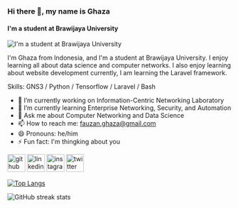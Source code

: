 ### Hi there 👋, my name is Ghaza
####  I'm a student at Brawijaya University
![ I'm a student at Brawijaya University](https://media.licdn.com/dms/image/D5616AQEqCqxiMRTk4w/profile-displaybackgroundimage-shrink_350_1400/0/1704939176473?e=1720051200&v=beta&t=-nkw98vtZbcRb-jQBcxn4zJi4UWMMDPrdUOFFKrEjs8)


I'm Ghaza from Indonesia, and I'm a student at Brawijaya University. I enjoy learning all about data science and computer networks. I also enjoy learning about website development currently, I am learning the Laravel framework.

Skills: GNS3 / Python / Tensorflow / Laravel / Bash

- 🔭 I’m currently working on Information-Centric Networking Laboratory 
- 🌱 I’m currently learning Enterprise Networking, Security, and Automation 
- 💬 Ask me about Computer Networking and Data Science 
- 📫 How to reach me: fauzan.ghaza@gmail.com 
- 😄 Pronouns: he/him 
- ⚡ Fun fact: I'm thingking about you 


[<img src='https://cdn.jsdelivr.net/npm/simple-icons@3.0.1/icons/github.svg' alt='github' height='40'>](https://github.com/ghazafm)  [<img src='https://cdn.jsdelivr.net/npm/simple-icons@3.0.1/icons/linkedin.svg' alt='linkedin' height='40'>](https://www.linkedin.com/in/fauzanghaza/)  [<img src='https://cdn.jsdelivr.net/npm/simple-icons@3.0.1/icons/instagram.svg' alt='instagram' height='40'>](https://www.instagram.com/fauzan_ghaza/)  [<img src='https://cdn.jsdelivr.net/npm/simple-icons@3.0.1/icons/twitter.svg' alt='twitter' height='40'>](https://twitter.com/fauzanghaza)  

[![Top Langs](https://github-readme-stats.vercel.app/api/top-langs/?username=ghazafm)](https://github.com/anuraghazra/github-readme-stats)

![GitHub streak stats](https://streak-stats.demolab.com/?user=ghazafm)  

